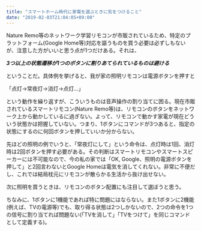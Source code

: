 ```yaml
---
title: "スマートホーム時代に家電を選ぶときに気をつけること"
date: "2019-02-03T21:04:05+09:00"
---
```


Nature Remo等のネットワーク学習リモコンが市販されているため、特定のプラットフォーム(Google Home等)対応を謳うものを買う必要は必ずしもないが、注意した方がいいと思う点が1つだけある。それは、

***3つ以上の状態遷移が1つのボタンに割りあてられているものは避ける***

ということだ。具体例を挙げると、我が家の照明リモコンは電源ボタンを押すと

「点灯→常夜灯→消灯→点灯…」

という動作を繰り返すが、こういうものは音声操作の割り当てに困る。現在市販されているスマートリモコン(Nature Remo等)は、リモコンのボタンをネットワーク上から動かしているに過ぎない。よって、リモコンで動かす家電が現在どういう状態かは把握していない。つまり、1ボタンにコマンドが3つあると、指定の状態にするのに何回ボタンを押していいか分からない。

先ほどの照明の例でいうと、「常夜灯にして」という命令は、点灯時は1回、消灯時は2回ボタンを押す必要がある。その判断はスマートリモコンやスマートスピーカーには不可能なので、今の私の家では「OK, Google、照明の電源ボタンを押して」と2回言わないとGoogle Homeは電気を消してくれない。非常に不便だし、これでは結局枕元にリモコンが散らかる生活から抜け出せない。

次に照明を買うときは、リモコンのボタン配置にも注目して選ぼうと思う。

ちなみに、1ボタンに1機能であれば特に問題にはならない。また1ボタンに2機能(例えば、TVの電源等)でも、取り得る状態は2つしかないので、2つの命令を1つの信号に割り当てれば問題ない(「TVを消して」「TVをつけて」を同じコマンドとして定義する)。